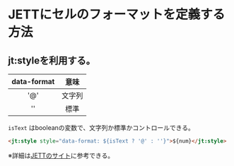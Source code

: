 # JETTにセルのフォーマットを定義する方法

## jt:styleを利用する。

|  data-format   | 意味  |
|  :--:  | :--:  |
| '@'  | 文字列 |
| ''  | 標準 |

`isText` はbooleanの変数で、文字列か標準かコントロールできる。

``` html
<jt:style style="data-format: ${isText ? '@' : ''}">${num}</jt:style> 
```

※詳細は[JETTのサイト](http://jett.sourceforge.net/tags/style.html)に参考できる。
